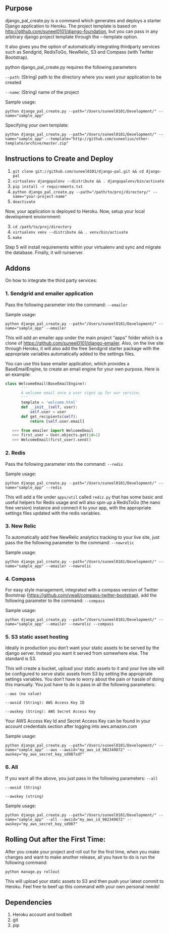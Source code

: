 ## Purpose

django_pal_create.py is a command which generates and deploys a starter Django application to Heroku.
The project template is based on http://github.com/suneel0101/django-foundation, but you can pass in any arbitrary django
project template through the --template option.

It also gives you the option of automatically integrating thirdparty services such as Sendgrid, RedisToGo, NewRelic, S3 and Compass (with Twitter Bootstrap).

python django_pal_create.py requires the following parameters

`--path`: (String) path to the directory where you want your application to be created

`--name`: (String) name of the project

Sample usage:

`python django_pal_create.py --path="/Users/suneel0101/Development/" --name="sample_app"`

Specifying your own template:

```
python django_pal_create.py --path="/Users/suneel0101/Development/" --name="sample_app" --template="http://github.com/suneelius/other-template/archive/master.zip"
```


## Instructions to Create and Deploy

1. `git clone git://github.com/suneel0101/django-pal.git && cd django-pal`
2. `virtualenv djangopalenv --distribute && . djangopalenv/bin/activate`
3. `pip install -r requirements.txt`
4. `python django_pal_create.py --path="/path/to/proj/directory/" --name="your-project-name"`
5. `deactivate`

Now, your application is deployed to Heroku. Now, setup your local development enviornment:

3. `cd /path/to/proj/directory`
4. `virtualenv venv --distribute && . venv/bin/activate`
5. `make`

Step 5 will install requirements within your virtualenv and sync and migrate the database. Finally, it will runserver.

## Addons

On how to integrate the third party services:

### 1. Sendgrid and emailer application

Pass the following parameter into the command: `--emailer`

Sample usage:
```
python django_pal_create.py --path="/Users/suneel0101/Development/" --name="sample_app" --emailer
```

This will add an emailer app under the main project “apps” folder which is a clone of https://github.com/suneel0101/django-emailer. Also, on the live site through Heroku, it will also add the free Sendgrid starter package with the appropriate variables automatically added to the settings files.

You can use this base emailer application, which provides a BaseEmailEngine, to create an email engine for your own purpose. Here is an example:

```python
class WelcomeEmail(BaseEmailEngine):
       '''
       A welcome email once a user signs up for our service.
       '''
       template = 'welcome.html'
       def __init__(self, user):
           self.user = user
       def get_recipients(self):
           return [self.user.email]

   >>> from emailer import WelcomeEmail
   >>> first_user = User.objects.get(id=1)
   >>> WelcomeEmail(first_user).send()
```

### 2. Redis

Pass the following parameter into the command: `--redis`

Sample usage:
```
python django_pal_create.py --path="/Users/suneel0101/Development/" --name="sample_app" --redis
```

This will add a file under `apps/util` called `rediz.py` that has some basic and useful helpers for Redis usage and will also spin up a RedisToGo (the nano free version) instance and connect it to your app, with the appropriate settings files updated with the redis variables.

### 3. New Relic

To automatically add free NewRelic analytics tracking to your live site, just pass the the following parameter to the command: 
`--newrelic`

Sample usage:
```
python django_pal_create.py --path="/Users/suneel0101/Development/" --name="sample_app" --emailer --newrelic
```

### 4. Compass

For easy style management, integrated with a compass version of Twitter Bootstrap (https://github.com/vwall/compass-twitter-bootstrap), add the following parameter to the command:
`--compass`

Sample usage:
```
python django_pal_create.py --path="/Users/suneel0101/Development/" --name="sample_app" --emailer --newrelic --compass
```

### 5. S3 static asset hosting

Ideally in production you don’t want your static assets to be served by the django server. Instead you want it served from somewhere else. The standard is S3.

This will create a bucket, upload your static assets to it and your live site will be configured to serve static assets from S3 by setting the appropriate settings variables. You don’t have to worry about the pain or hassle of doing this manually. You just have to do is pass in all the following parameters:

`--aws (no value)`

`--awsid (String): AWS Access Key ID`

`--awskey (String): AWS Secret Access Key`

Your AWS Access Key Id and Secret Access Key can be found in your account credentials section after logging into aws.amazon.com

Sample usage:
```
python django_pal_create.py --path="/Users/suneel0101/Development/" --name="sample_app" --aws --awsid="my_aws_id_982349872" --awskey="my_aws_secret_key_sd987sdf"
```

### 6. All

If you want all the above, you just pass in the following parameters:
`--all`

`--awsid (String)`

`--awskey (string)`

Sample usage:
```
python django_pal_create.py --path="/Users/suneel0101/Development/" --name="sample_app" --all --awsid="my_aws_id_982349872" --awskey="my_aws_secret_key_sd987"
```

## Rolling Out after the First Time:

After you create your project and roll out for the first time, when you make changes and want to make another release, all you have to do is run the following command:

```
python manage.py rollout
```

This will upload your static assets to S3 and then push your latest commit to Heroku. Feel free to beef up this command with your own personal needs!

## Dependencies

1. Heroku account and toolbelt
2. git
3. pip
